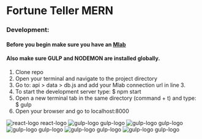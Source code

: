 # Fortune Teller MERN

### Development:
#### Before you begin make sure you have an [Mlab](https://mlab.com/welcome/)
#### Also make sure GULP and NODEMON are installed globally.

1. Clone repo
2. Open your terminal and navigate to the project directory
3. Go to: api > data > db.js and add your Mlab connection url in line 3.
4. To start the development server type: $ npm start
5. Open a new terminal tab in the same directory (command + t) and type: $ gulp
6. Open your browser and go to localhost:8000

![react-logo react-logo](http://www.kadisa.lt/images/logos/react.png)
![gulp-logo gulp-logo](http://robrothedev.github.io/assets/images/gulp-logo.png)
![gulp-logo gulp-logo](http://opbeat.com/docs/static/images/stacks/logo_express.svg)
![gulp-logo gulp-logo](https://camo.githubusercontent.com/f28b5bc7822f1b7bb28a96d8d09e7d79169248fc/687474703a2f2f692e696d6775722e636f6d2f4a65567164514d2e706e67)
![gulp-logo gulp-logo](http://blog.mlab.com/wp-content/uploads/2016/02/mLab-logo-onlight-300x129.png)
![gulp-logo gulp-logo](https://upload.wikimedia.org/wikipedia/commons/7/7e/Node.js_logo_2015.svg)